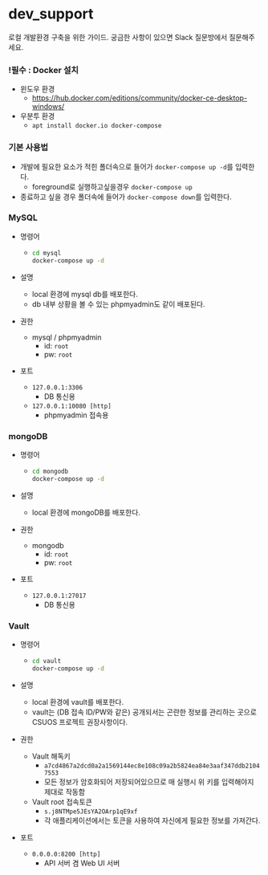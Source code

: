 # dev_support
로컬 개발환경 구축을 위한 가이드. 궁금한 사항이 있으면 Slack 질문방에서 질문해주세요.

### !필수 : Docker 설치

* 윈도우 환경
  * https://hub.docker.com/editions/community/docker-ce-desktop-windows/
* 우분투 환경
  * `apt install docker.io docker-compose`

### 기본 사용법

* 개발에 필요한 요소가 적힌 폴더속으로 들어가 `docker-compose up -d`를 입력한다.
  * foreground로 실행하고싶을경우 `docker-compose up`
* 종료하고 싶을 경우 폴더속에 들어가 `docker-compose down`를 입력한다.

### MySQL

* 명령어

  * ```bash
    cd mysql
    docker-compose up -d
    ```

* 설명

  * local 환경에 mysql db를 배포한다.
  * db 내부 상황을 볼 수 있는 phpmyadmin도 같이 배포된다.

* 권한

  * mysql / phpmyadmin
    * id: `root`
    * pw: `root`

* 포트

  * `127.0.0.1:3306`
    * DB 통신용
  * `127.0.0.1:10080 [http]`
    * phpmyadmin 접속용

### mongoDB

* 명령어

  * ```bash
    cd mongodb
    docker-compose up -d
    ```

* 설명

  * local 환경에 mongoDB를 배포한다.

* 권한

  * mongodb
    * id: `root`
    * pw: `root`

* 포트

  * `127.0.0.1:27017`
    * DB 통신용

### Vault

* 명령어

  * ```bash
    cd vault
    docker-compose up -d
    ```

* 설명

  * local 환경에 vault를 배포한다.
  * vault는 (DB 접속 ID/PW와 같은) 공개되서는 곤란한 정보를 관리하는 곳으로 CSUOS 프로젝트 권장사항이다.

* 권한

  * Vault 해독키
    * `a7cd4867a2dcd0a2a1569144ec8e108c09a2b5824ea84e3aaf347ddb21047553`
    * 모든 정보가 암호화되어 저장되어있으므로 매 실행시 위 키를 입력해야지 제대로 작동함
  * Vault root 접속토큰
    * `s.j8NTMpe5JEsYA2OArp1qE9xf`
    * 각 애플리케이션에서는 토큰을 사용하여 자신에게 필요한 정보를 가져간다.

* 포트

  * `0.0.0.0:8200 [http]`
    * API 서버 겸 Web UI 서버

